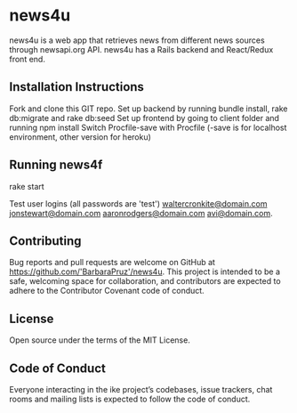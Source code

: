 # news4u
news4u is a web app that retrieves news from different news sources through newsapi.org API.
news4u has a Rails backend and React/Redux front end.

Installation Instructions
-------------------------
Fork and clone this GIT repo. 
Set up backend by running bundle install, rake db:migrate and rake db:seed
Set up frontend by going to client folder and running npm install
Switch Procfile-save with Procfile (-save is for localhost environment, other version for heroku)

Running news4f
------------------   
rake start

Test user logins (all passwords are 'test')
waltercronkite@domain.com
jonstewart@domain.com
aaronrodgers@domain.com
avi@domain.com.


Contributing
------------
Bug reports and pull requests are welcome on GitHub at https://github.com/'BarbaraPruz'/news4u. This project is intended to be a safe, welcoming space for collaboration, and contributors are expected to adhere to the Contributor Covenant code of conduct.

License
-------
Open source under the terms of the MIT License.

Code of Conduct
---------------
Everyone interacting in the ike project’s codebases, issue trackers, chat rooms and mailing lists is expected to follow the code of conduct.

